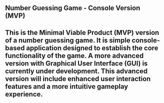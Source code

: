 Number Guessing Game - Console Version (MVP)
---------------------------------------------------------
This is the Minimal Viable Product (MVP) version of a  number guessing game.
It is  simple console-based application designed to establish the core functionality of the game.
A more advanced version with Graphical User Interface (GUI) is currently under development.
This advanced version will include enhanced user interaction features and a more intuitive gameplay experience.
---------------------------------------------------------
